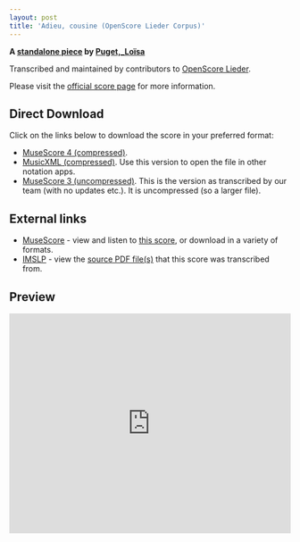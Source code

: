 ```yaml
---
layout: post
title: 'Adieu, cousine (OpenScore Lieder Corpus)'
---
```


__A [standalone piece](https://fourscoreandmore.org/openscore/lieder/Puget,_Lo%C3%AFsa/_/) by [Puget,_Loïsa](https://fourscoreandmore.org/openscore/lieder/Puget,_Lo%C3%AFsa)__

Transcribed and maintained by contributors to [OpenScore Lieder].

Please visit the [official score page] for more information.

[official score page]: https://musescore.com/openscore-lieder-corpus/scores/6666995
[OpenScore Lieder]: https://musescore.com/openscore-lieder-corpus

## Direct Download

Click on the links below to download the score in your preferred format:
- [MuseScore 4 (compressed)](https://fourscoreandmore.org/openscore/lieder/Puget,_Lo%C3%AFsa/_/Adieu,_cousine.mscz).
- [MusicXML (compressed)](https://fourscoreandmore.org/openscore/lieder/Puget,_Lo%C3%AFsa/_/Adieu,_cousine.mxl). Use this version to open the file in other notation apps.
- [MuseScore 3 (uncompressed)](https://raw.githubusercontent.com/OpenScore/Lieder/refs/heads/main/scores/Puget,_Lo%C3%AFsa/_/Adieu,_cousine/lc6666995.mscx). This is the version as transcribed by our team (with no updates etc.). It is uncompressed (so a larger file).

## External links

- [MuseScore] - view and listen to [this score][MuseScore], or download in a variety of formats.
- [IMSLP] - view the [source PDF file(s)][IMSLP] that this score was transcribed from.

[MuseScore]: https://musescore.com/score/6666995
[IMSLP]: https://imslp.org/wiki/Special:ReverseLookup/602409

## Preview

<iframe width="100%" height="394" src="https://musescore.com/openscore-lieder-corpus/scores/6666995/embed" frameborder="0" allowfullscreen allow="autoplay; fullscreen"></iframe>
